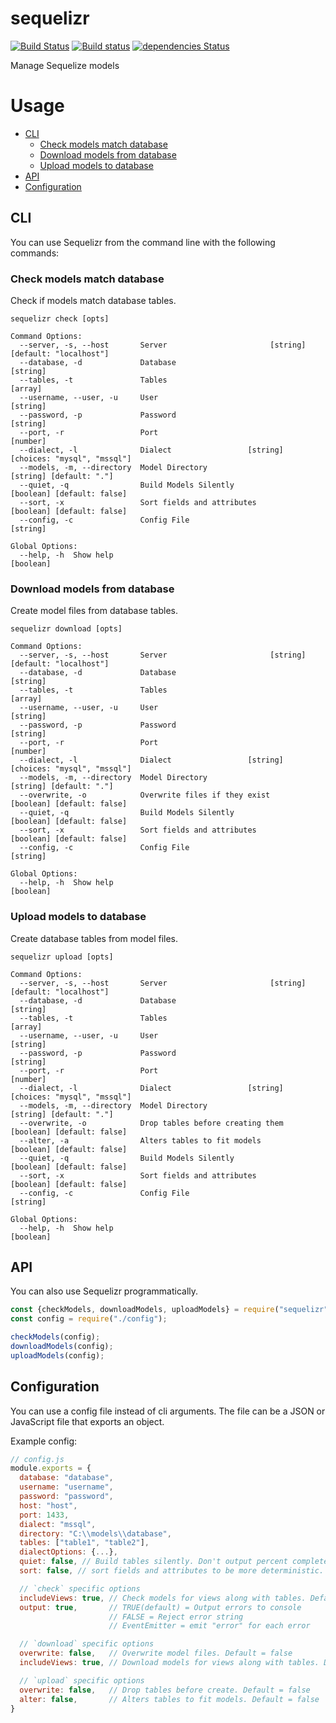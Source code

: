 # sequelizr

[![Build Status](https://travis-ci.com/UziTech/sequelizr.svg?branch=master)](https://travis-ci.com/UziTech/sequelizr)
[![Build status](https://ci.appveyor.com/api/projects/status/4hedwn3wy9dtho2g/branch/master?svg=true)](https://ci.appveyor.com/project/UziTech/sequelizr/branch/master)
[![dependencies Status](https://david-dm.org/UziTech/sequelizr/status.svg)](https://david-dm.org/UziTech/sequelizr)

Manage Sequelize models

# Usage

-   [CLI](#cli)
    -   [Check models match database](#check-models-match-database)
    -   [Download models from database](#download-models-from-database)
    -   [Upload models to database](#upload-models-to-database)
-   [API](#api)
-   [Configuration](#configuration)

## CLI

You can use Sequelizr from the command line with the following commands:

### Check models match database

Check if models match database tables.

```
sequelizr check [opts]

Command Options:
  --server, -s, --host       Server                       [string] [default: "localhost"]
  --database, -d             Database                                            [string]
  --tables, -t               Tables                                               [array]
  --username, --user, -u     User                                                [string]
  --password, -p             Password                                            [string]
  --port, -r                 Port                                                [number]
  --dialect, -l              Dialect                 [string] [choices: "mysql", "mssql"]
  --models, -m, --directory  Model Directory                      [string] [default: "."]
  --quiet, -q                Build Models Silently             [boolean] [default: false]
  --sort, -x                 Sort fields and attributes        [boolean] [default: false]
  --config, -c               Config File                                         [string]

Global Options:
  --help, -h  Show help                                                         [boolean]
```

### Download models from database

Create model files from database tables.

```
sequelizr download [opts]

Command Options:
  --server, -s, --host       Server                       [string] [default: "localhost"]
  --database, -d             Database                                            [string]
  --tables, -t               Tables                                               [array]
  --username, --user, -u     User                                                [string]
  --password, -p             Password                                            [string]
  --port, -r                 Port                                                [number]
  --dialect, -l              Dialect                 [string] [choices: "mysql", "mssql"]
  --models, -m, --directory  Model Directory                      [string] [default: "."]
  --overwrite, -o            Overwrite files if they exist     [boolean] [default: false]
  --quiet, -q                Build Models Silently             [boolean] [default: false]
  --sort, -x                 Sort fields and attributes        [boolean] [default: false]
  --config, -c               Config File                                         [string]

Global Options:
  --help, -h  Show help                                                         [boolean]
```

### Upload models to database

Create database tables from model files.

```
sequelizr upload [opts]

Command Options:
  --server, -s, --host       Server                       [string] [default: "localhost"]
  --database, -d             Database                                            [string]
  --tables, -t               Tables                                               [array]
  --username, --user, -u     User                                                [string]
  --password, -p             Password                                            [string]
  --port, -r                 Port                                                [number]
  --dialect, -l              Dialect                 [string] [choices: "mysql", "mssql"]
  --models, -m, --directory  Model Directory                      [string] [default: "."]
  --overwrite, -o            Drop tables before creating them  [boolean] [default: false]
  --alter, -a                Alters tables to fit models       [boolean] [default: false]
  --quiet, -q                Build Models Silently             [boolean] [default: false]
  --sort, -x                 Sort fields and attributes        [boolean] [default: false]
  --config, -c               Config File                                         [string]

Global Options:
  --help, -h  Show help                                                         [boolean]
```

## API

You can also use Sequelizr programmatically.

```js
const {checkModels, downloadModels, uploadModels} = require("sequelizr");
const config = require("./config");

checkModels(config);
downloadModels(config);
uploadModels(config);
```

## Configuration

You can use a config file instead of cli arguments. The file can be a JSON or JavaScript file that exports an object.

Example config:
```js
// config.js
module.exports = {
  database: "database",
  username: "username",
  password: "password",
  host: "host",
  port: 1433,
  dialect: "mssql",
  directory: "C:\\models\\database",
  tables: ["table1", "table2"],
  dialectOptions: {...},
  quiet: false, // Build tables silently. Don't output percent complete.
  sort: false, // sort fields and attributes to be more deterministic.

  // `check` specific options
  includeViews: true, // Check models for views along with tables. Default = true
  output: true,       // TRUE(default) = Output errors to console
                      // FALSE = Reject error string
                      // EventEmitter = emit "error" for each error

  // `download` specific options
  overwrite: false,   // Overwrite model files. Default = false
  includeViews: true, // Download models for views along with tables. Default = true

  // `upload` specific options
  overwrite: false,   // Drop tables before create. Default = false
  alter: false,       // Alters tables to fit models. Default = false
}
```
